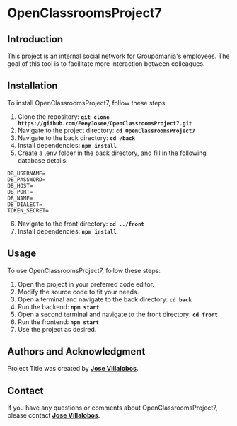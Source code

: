 # OpenClassroomsProject7

## **Introduction**

This project is an internal social network for Groupomania's employees. 
The goal of this tool is to facilitate more interaction between colleagues. 

## **Installation**

To install OpenClassroomsProject7, follow these steps:

1. Clone the repository: **`git clone https://github.com/EeeyJosee/OpenClassroomsProject7.git`**
2. Navigate to the project directory: **`cd OpenClassroomsProject7`**
3. Navigate to the back directory: **`cd /back`**
4. Install dependencies: **`npm install`**
5. Create a .env folder in the back directory, and fill in the following database details:
```
DB_USERNAME=
DB_PASSWORD=
DB_HOST=
DB_PORT=
DB_NAME=
DB_DIALECT=
TOKEN_SECRET=
```
6. Navigate to the front directory: **`cd ../front`**
7. Install dependencies: **`npm install`**

## **Usage**

To use OpenClassroomsProject7, follow these steps:

1. Open the project in your preferred code editor.
2. Modify the source code to fit your needs.
3. Open a terminal and navigate to the back directory: **`cd back`**
4. Run the backend: **`npm start`**
5. Open a second terminal and navigate to the front directory: **`cd front`**
6. Run the frontend: **`npm start`**
7. Use the project as desired.

## **Authors and Acknowledgment**

Project Title was created by **[Jose Villalobos](https://github.com/EeeyJosee)**.

## **Contact**

If you have any questions or comments about OpenClassroomsProject7, please contact **[Jose Villalobos](you@example.com)**.

